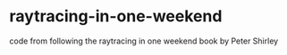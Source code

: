 # raytracing-in-one-weekend
code from following the raytracing in one weekend book by Peter Shirley
